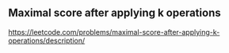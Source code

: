 ## Maximal score after applying k operations
https://leetcode.com/problems/maximal-score-after-applying-k-operations/description/
